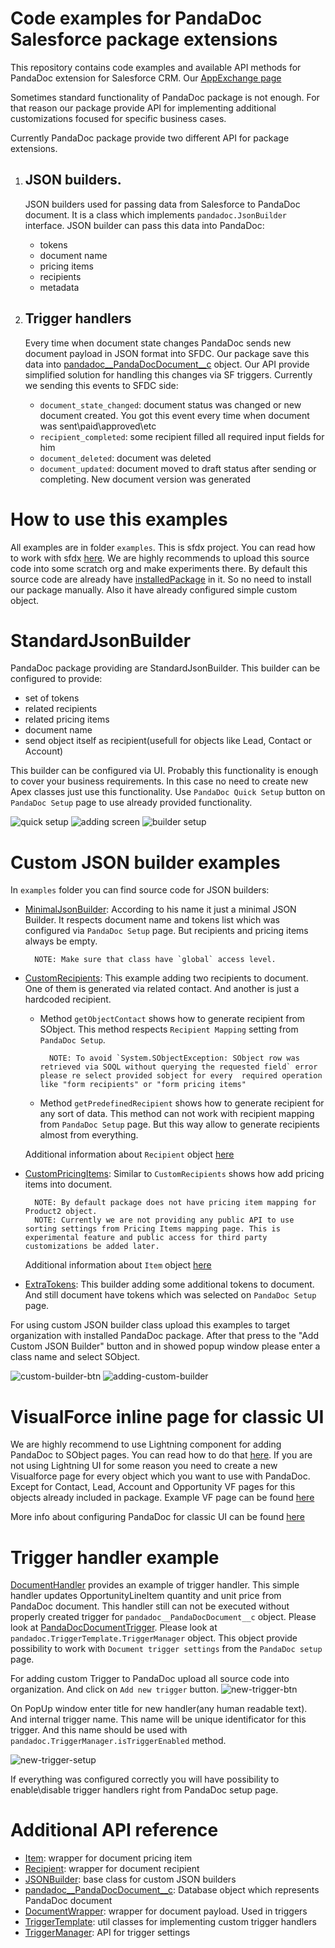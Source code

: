 # Code examples for PandaDoc Salesforce package extensions

This repository contains code examples and available API methods for PandaDoc extension for Salesforce CRM.
Our [AppExchange page](https://appexchange.salesforce.com/appxListingDetail?listingId=a0N3A00000DvMrEUAV)

Sometimes standard functionality of PandaDoc package is not enough.
For that reason our package provide API for implementing additional customizations focused for specific business cases.

Currently PandaDoc package provide two different API for package extensions.

1. ## JSON builders.
    JSON builders used for passing data from Salesforce to PandaDoc document. It is a class which implements `pandadoc.JsonBuilder` interface. JSON builder can pass this data into PandaDoc:
    - tokens
    - document name
    - pricing items
    - recipients
    - metadata

2. ## Trigger handlers
    Every time when document state changes PandaDoc sends new document payload in JSON format into SFDC. Our package save this data into [pandadoc__PandaDocDocument__c](docs/pandadoc__PandaDocDocument__c.md) object. Our API provide simplified solution for handling this changes via SF triggers. Currently we sending this events to SFDC side:
    - `document_state_changed`: document status was changed or new document created. You got this event every time when document was sent\paid\approved\etc
    - `recipient_completed`: some recipient filled all required input fields for him
    - `document_deleted`: document was deleted
    - `document_updated`: document moved to draft status after sending or completing. New document version was generated

# How to use this examples

All examples are in folder `examples`. This is sfdx project. You can read how to work with sfdx [here](https://developer.salesforce.com/tools/sfdxcli). We are highly recommends to upload this source code into some scratch org and make experiments there.
By default this source code are already have [installedPackage](examples/force-app/main/default/installedPackages/pandadoc.installedPackage-meta.xml) in it.
So no need to install our package manually. Also it have already configured simple custom object.

# StandardJsonBuilder

PandaDoc package providing are StandardJsonBuilder. This builder can be configured to provide:
- set of tokens
- related recipients
- related pricing items
- document name
- send object itself as recipient(usefull for objects like Lead, Contact or Account)

This builder can be configured via UI. Probably this functionality is enough to cover your business requirements. In this case no need to create new Apex classes just use this functionality. Use `PandaDoc Quick Setup` button on `PandaDoc Setup` page to use already provided functionality.

![quick setup](screenshots/01-quick-setup-btn.png)
![adding screen](screenshots/02-adding-screen.png)
![builder setup](screenshots/03-builder-setup.png)

# Custom JSON builder examples

In `examples` folder you can find source code for JSON builders:
- [MinimalJsonBuilder](examples/force-app/main/default/classes/MinimalJsonBuilder.cls): According to his name it just a minimal JSON Builder. It respects document name and tokens list which was configured via `PandaDoc Setup` page. But recipients and pricing items always be empty.

        NOTE: Make sure that class have `global` access level.

- [CustomRecipients](examples/force-app/main/default/classes/CustomRecipients.cls): This example adding two recipients to document. One of them is generated via related contact. And another is just a hardcoded recipient.
    - Method `getObjectContact` shows how to generate recipient from SObject. This method respects `Recipient Mapping` setting from `PandaDoc Setup`.

            NOTE: To avoid `System.SObjectException: SObject row was retrieved via SOQL without querying the requested field` error please re select provided sobject for every  required operation  like "form recipients" or "form pricing items"

    - Method `getPredefinedRecipient` shows how to generate recipient for any sort of data. This method can not work with recipient mapping from `PandaDoc Setup` page. But this way allow to generate recipients almost from everything.

    Additional information about `Recipient` object [here](docs/Recipient.md)

- [CustomPricingItems](examples/force-app/main/default/classes/CustomPricingItems.cls): Similar to `CustomRecipients` shows how add pricing items into document.

        NOTE: By default package does not have pricing item mapping for Product2 object.
        NOTE: Currently we are not providing any public API to use sorting settings from Pricing Items mapping page. This is experimental feature and public access for third party customizations be added later.

    Additional information about `Item` object [here](docs/Item.md)

- [ExtraTokens](examples/force-app/main/default/classes/ExtraTokens.cls): This builder adding some additional tokens to document. And still document have tokens which was selected on `PandaDoc Setup` page.

For using custom JSON builder class upload this examples to target organization with installed PandaDoc package. After that press to the "Add Custom JSON Builder" button and in showed popup window please enter a class name and select SObject.

![custom-builder-btn](screenshots/04-custom-builder-btn.png)
![adding-custom-builder](screenshots/05-adding-custom-builder.png)

# VisualForce inline page for classic UI
We are highly recommend to use Lightning component for adding PandaDoc to SObject pages. You can read how to do that [here](https://support.pandadoc.com/hc/en-us/articles/360019828554-Salesforce-Lightning-Standard-setup-). If you are not using Lightning UI for some reason you need to create a new Visualforce page for every  object which you want to use with PandaDoc. Except for Contact, Lead, Account and Opportunity VF pages for this objects already included in package. Example VF page can be found [here](examples/force-app/main/default/pages/PandaDocForCustomObject.page)

More info about configuring PandaDoc for classic UI can be found [here](https://support.pandadoc.com/hc/en-us/articles/360007816454-Salesforce-Classic-Add-PandaDoc-to-custom-objects)

# Trigger handler example

[DocumentHandler](examples/force-app/main/default/classes/DocumentHandler.cls) provides an example of trigger handler. This simple handler updates OpportunityLineItem quantity and unit price from PandaDoc document. This handler still can not be executed without properly created trigger for `pandadoc__PandaDocDocument__c` object. Please look at [PandaDocDocumentTrigger](examples/force-app/main/default/triggers/PandaDocDocumentTrigger.trigger). Please look at `pandadoc.TriggerTemplate.TriggerManager` object. This object provide possibility to work with `Document trigger settings` from the `PandaDoc setup` page.

For adding custom Trigger to PandaDoc upload all source code into organization. And click on `Add new trigger` button.
![new-trigger-btn](screenshots/06-new-trigger-btn.png)

On PopUp window enter title for new handler(any human readable text). And internal trigger name. This name will be unique identificator for this trigger. And this name should be used with `pandadoc.TriggerManager.isTriggerEnabled` method.

![new-trigger-setup](screenshots/07-trigger-setup.png)

If everything was configured correctly you will have possibility to enable\disable trigger handlers right from PandaDoc setup page.

# Additional API reference
- [Item](docs/Item.md): wrapper for document pricing item
- [Recipient](docs/Recipient.md): wrapper for document recipient
- [JSONBuilder](docs/JSONBuilder.md): base class for custom JSON builders
- [pandadoc__PandaDocDocument__c](docs/pandadoc__PandaDocDocument__c.md): Database object which represents PandaDoc document
- [DocumentWrapper](docs/DocumentWrapper.md): wrapper for document payload. Used in triggers
- [TriggerTemplate](docs/TriggerTemplate.md): util classes for implementing custom trigger handlers
- [TriggerManager](docs/TriggerManager.md): API for trigger settings